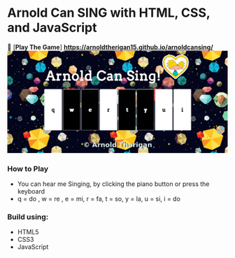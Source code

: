 # Arnold Can SING with HTML, CSS, and JavaScript


 :game_die: [**Play The Game**] **https://arnoldtherigan15.github.io/arnoldcansing/**
![alt text](https://github.com/arnoldtherigan15/arnoldcansing/blob/master/images/Screenshot_2019-08-30%20Arnold%20Can%20Sing%20.png)

### How to Play
- You can hear me Singing, by clicking the piano button or press the keyboard
- q = do , w = re , e = mi, r = fa, t = so, y = la, u = si, i = do



### Build using:
- HTML5
- CSS3
- JavaScript


